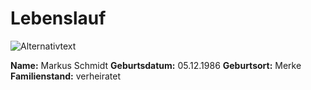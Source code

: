 # Lebenslauf 


![Alternativtext](https://awoiaf.westeros.org/images/thumb/3/39/T_Jedruszek_BrightwaterCavalrywing.jpg/292px-T_Jedruszek_BrightwaterCavalrywing.jpg)

**Name:** Markus Schmidt 
**Geburtsdatum:** 05.12.1986 
**Geburtsort:** Merke 
**Familienstand:** verheiratet